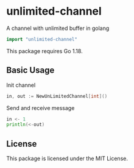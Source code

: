 # unlimited-channel
A channel with unlimited buffer in golang

```go
import "unlimited-channel"
```

This package requires Go 1.18.

## Basic Usage
Init channel
```go
in, out := NewUnLimitedChannel[int]()
```
Send and receive message
```go
in <- 1
println(<-out)
```

## License
This package is licensed under the MIT License.